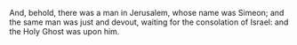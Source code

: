 And, behold, there was a man in Jerusalem, whose name was Simeon; and the same man was just and devout, waiting for the consolation of Israel: and the Holy Ghost was upon him.
